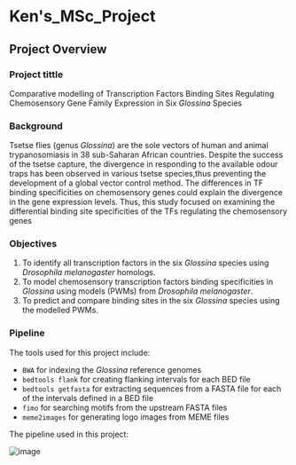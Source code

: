 
# Ken's_MSc_Project
## Project Overview
### Project tittle
Comparative modelling of Transcription Factors Binding Sites Regulating Chemosensory Gene Family Expression in Six *Glossina* Species
### Background
Tsetse flies (genus *Glossina*) are the sole vectors of human and animal trypanosomiasis in 38 sub-Saharan African countries. Despite the success of the tsetse capture, the divergence in responding to the available odour traps has been observed in various tsetse species,thus preventing the development of a global vector control method. The differences in TF binding specificities on chemosensory genes could explain the divergence in the gene expression levels. Thus, this study focused on examining the differential binding site specificities of the TFs regulating the chemosensory genes
### Objectives
1.	To identify all transcription factors in the six *Glossina* species using *Drosophila melanogaster* homologs. 
2.	To model chemosensory transcription factors binding specificities in *Glossina* using models (PWMs) from *Drosophila melanogaster*. 
3.	To predict and compare binding sites in the six *Glossina* species using the modelled PWMs.
### Pipeline
The tools used for this project include:

* `BWA` for indexing the *Glossina* reference genomes
* `bedtools flank` for creating flanking intervals for each BED file
* `bedtools getfasta` for extracting sequences from a FASTA file for each of the intervals defined in a BED file
* `fimo` for searching motifs from the upstream FASTA files
* `meme2images` for generating logo images from MEME files

The pipeline used in this project:

![image](https://user-images.githubusercontent.com/59683723/210792999-f5b65ac9-c416-4329-bf3a-8435a9d9aa0d.png)


